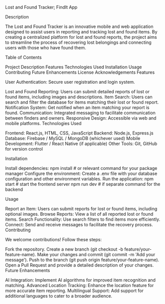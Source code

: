 Lost and Found Tracker; FindIt App

Description

The Lost and Found Tracker is an innovative mobile and web application designed to assist users in reporting and tracking lost and found items. By creating a centralized platform for lost and found reports, the project aims to streamline the process of recovering lost belongings and connecting users with those who have found them.

Table of Contents

Project Description
Features
Technologies Used
Installation
Usage
Contributing
Future Enhancements
License
Acknowledgements
Features

User Authentication: Secure user registration and login system.

Lost and Found Reporting: Users can submit detailed reports of lost or found items, including images and descriptions.
Item Search: Users can search and filter the database for items matching their lost or found report.
Notification System: Get notified when an item matching your report is found.
Communication: Integrated messaging to facilitate communication between finders and owners.
Responsive Design: Accessible via web and mobile platforms.
Technologies Used

Frontend: React.js, HTML, CSS, JavaScript
Backend: Node.js, Express.js
Database: Firebase / MySQL / MongoDB (whichever used)
Mobile Development: Flutter / React Native (if applicable)
Other Tools: Git, GitHub for version control

Installation

Install dependencies:
npm install   # or relevant command for your package manager
Configure the environment:
Create a .env file with your database configuration and other environment variables.
Run the application:
npm start     # start the frontend server
npm run dev   # if separate command for the backend

Usage

Report an Item: Users can submit reports for lost or found items, including optional images.
Browse Reports: View a list of all reported lost or found items.
Search Functionality: Use search filters to find items more efficiently.
Connect: Send and receive messages to facilitate the recovery process.
Contributing

We welcome contributions! Follow these steps:

Fork the repository.
Create a new branch (git checkout -b feature/your-feature-name).
Make your changes and commit (git commit -m 'Add your message').
Push to the branch (git push origin feature/your-feature-name).
Open a Pull Request and provide a detailed description of your changes.
Future Enhancements

AI Integration: Implement AI algorithms for improved item recognition and matching.
Advanced Location Tracking: Enhance the location feature for more accurate item reporting.
Multilingual Support: Add support for additional languages to cater to a broader audience.

